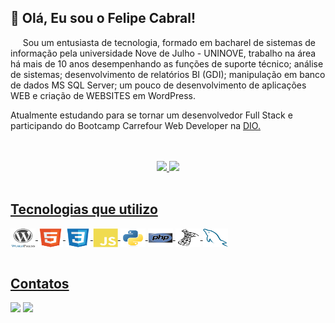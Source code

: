 ## 👋 Olá, Eu sou o Felipe Cabral!

&nbsp;&nbsp;&nbsp;&nbsp; Sou um entusiasta de tecnologia, formado em bacharel de sistemas de informação pela universidade Nove de Julho - UNINOVE, trabalho na área há mais de 10 anos desempenhando as funções de suporte técnico; análise de sistemas; desenvolvimento de relatórios BI (GDI); manipulação em banco de dados MS SQL Server; um pouco de desenvolvimento de aplicações WEB e criação de WEBSITES em WordPress. 
  
Atualmente estudando para se tornar um desenvolvedor Full Stack e participando do Bootcamp Carrefour Web Developer na <a href="https://web.dio.me/track/carrefour-web-developer" target="_blank">DIO.</a>
<br><br>
<div style="display: inline_block"><br>
  <div align="center">
    <a href="https://github.com/felipecabraloliveira">
    <img height="180em" src="https://github-readme-stats.vercel.app/api?username=felipecabraloliveira&show_icons=true&theme=dark&include_all_commits=true&count_private=true"/>
    <img height="180em" src="https://github-readme-stats.vercel.app/api/top-langs/?username=felipecabraloliveira&layout=compact&langs_count=7&theme=dark"/>
  </div>
</div>
  
<div style="display: inline_block"><br>
  <h2>Tecnologias que utilizo</h2>       
  <img align="center" alt="Felipe-WP" height="30" width="40" src="https://raw.githubusercontent.com/devicons/devicon/master/icons/wordpress/wordpress-original.svg">
  <img align="center" alt="Felipe-HTML" height="30" width="40" src="https://raw.githubusercontent.com/devicons/devicon/master/icons/html5/html5-original.svg">
  <img align="center" alt="Felipe-CSS" height="30" width="40" src="https://raw.githubusercontent.com/devicons/devicon/master/icons/css3/css3-original.svg">
  <img align="center" alt="Felipe-Js" height="30" width="40" src="https://raw.githubusercontent.com/devicons/devicon/master/icons/javascript/javascript-plain.svg">
  <img align="center" alt="Felipe-Python" height="30" width="40" src="https://raw.githubusercontent.com/devicons/devicon/master/icons/python/python-original.svg">
  <img align="center" alt="Felipe-Python" height="30" width="40" src="https://raw.githubusercontent.com/devicons/devicon/master/icons/php/php-original.svg">  
  <img align="center" alt="Felipe-SqlServer" height="30" width="40" src="https://raw.githubusercontent.com/devicons/devicon/master/icons/microsoftsqlserver/microsoftsqlserver-plain.svg">
  <img align="center" alt="Felipe-MySql" height="30" width="40" src="https://raw.githubusercontent.com/devicons/devicon/master/icons/mysql/mysql-original.svg">
</div>

<div style="display: inline_block"><br>
  <h2>Contatos</h2>
  <a href = "mailto:felipecabral33@gmail.com"><img src="https://img.shields.io/badge/-Gmail-%23333?style=for-the-badge&logo=gmail&logoColor=white" target="_blank"></a>
  <a href="https://www.linkedin.com/in/felipecabral94/" target="_blank"><img src="https://img.shields.io/badge/-LinkedIn-%230077B5?style=for-the-badge&logo=linkedin&logoColor=white" target="_blank"></a> 
 </div>
 

